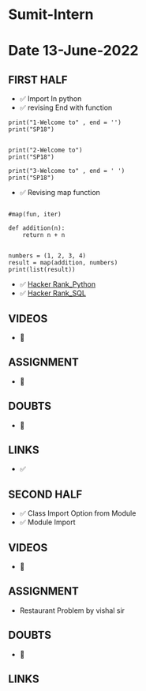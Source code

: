 # Sumit-Intern

# Date 13-June-2022


## FIRST HALF

- ✅ Import In python
- ✅ revising End with function
```
print("1-Welcome to" , end = '')
print("SP18")


print("2-Welcome to")
print("SP18")

print("3-Welcome to" , end = ' ')
print("SP18")
```
- ✅ Revising map function
```

#map(fun, iter)

def addition(n):
    return n + n


numbers = (1, 2, 3, 4)
result = map(addition, numbers)
print(list(result))

```
- ✅ [Hacker Rank_Python](https://github.com/sp18-interns/Sumit-Intern/tree/main/13-June-2022/Hacker_Rank)
- ✅ [Hacker Rank_SQL](https://github.com/sp18-interns/Sumit-Intern/tree/main/13-June-2022/Hacker_Rank_SQL)

## VIDEOS
- 🚫

## ASSIGNMENT
- 🚫

## DOUBTS
- 🚫

## LINKS 
- ✅


## SECOND HALF 
- ✅ Class Import Option from Module
- ✅ Module Import
## VIDEOS
- 🚫

## ASSIGNMENT
- Restaurant Problem by vishal sir

## DOUBTS
- 🚫

## LINKS
